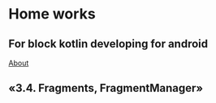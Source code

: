 <h1>Home works</h1>
<h2>For block kotlin developing for android</h2>
<a href="https://github.com/netology-code/and2-homeworks">About</a>

<h2>«3.4. Fragments, FragmentManager»</h2>